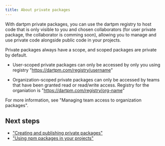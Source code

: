 ```yaml
---
title: About private packages
---
```


With dartpm private packages, you can use the dartpm registry to host code that is only visible to you and chosen collaborators (for user private package, the collaborator is comming soon), allowing you to manage and use private code alongside public code in your projects.

Private packages always have a scope, and scoped packages are private by default.

- User-scoped private packages can only be accessed by only you using registry "https://dartpm.com/registry/username"

- Organization-scoped private packages can only be accessed by teams that have been granted read or read/write access. Registry for the organiation is "https://dartpm.com/registry/org-name"
    
For more information, see "Managing team access to organization packages".

## Next steps
- ["Creating and publishing private packages"](../publish-packages/publish-private-packages)
- ["Using npm packages in your projects"](../getting-packages/downloading-and-installing-packages-locally)